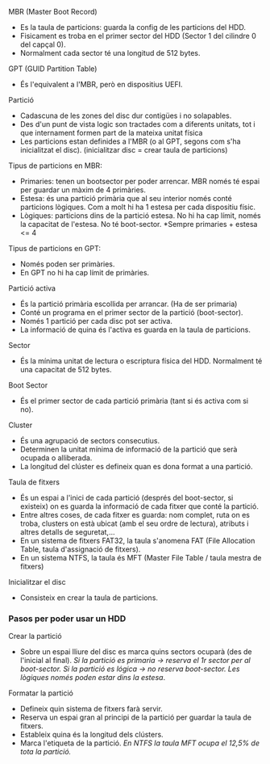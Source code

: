 MBR (Master Boot Record)
- Es la taula de particions: guarda la config de les particions del HDD.
- Fisicament es troba en el primer sector del HDD (Sector 1 del cilindre 0 del capçal 0).
- Normalment cada sector té una longitud de 512 bytes.

GPT (GUID Partition Table)
- És l'equivalent a l'MBR, però en dispositius UEFI.

Partició
- Cadascuna de les zones del disc dur contigües i no solapables.
- Des d'un punt de vista logic son tractades com a diferents unitats, tot i que internament formen part de la mateixa unitat física
- Les particions estan definides a l'MBR (o al GPT, segons com s'ha inicialitzat el disc). (inicialitzar disc = crear taula de particions)

Tipus de particions en MBR:
- Primaries: tenen un bootsector per poder arrencar. MBR només té espai per guardar un màxim de 4 primàries.
- Estesa: és una partició primària que al seu interior només conté particions lògiques. Com a molt hi ha 1 estesa per cada dispositiu físic.
- Lògiques: particions dins de la partició estesa. No hi ha cap límit, només la capacitat de l'estesa. No té boot-sector.
*Sempre primaries + estesa <= 4

Tipus de particions en GPT:
- Només poden ser primàries.
- En GPT no hi ha cap límit de primàries.

Partició activa
- És la partició primària escollida per arrancar. (Ha de ser primaria)
- Conté un programa en el primer sector de la partició (boot-sector).
- Només 1 partició per cada disc pot ser activa.
- La informació de quina és l'activa es guarda en la taula de particions.

Sector
- És la mínima unitat de lectura o escriptura física del HDD. Normalment té una capacitat de 512 bytes.

Boot Sector 
- És el primer sector de cada partició primària (tant si és activa com si no).

Cluster
- És una agrupació de sectors consecutius.
- Determinen la unitat mínima de informació de la partició que serà ocupada o alliberada.
- La longitud del clúster es defineix quan es dona format a una partició.

Taula de fitxers
- És un espai a l'inici de cada partició (després del boot-sector, si existeix) on es guarda la informació de cada fitxer que conté la partició.
- Entre altres coses, de cada fitxer es guarda: nom complet, ruta on es troba, clusters on està ubicat (amb el seu ordre de lectura), atributs i altres detalls de seguretat,...
- En un sistema de fitxers FAT32, la taula s'anomena FAT (File Allocation Table, taula d'assignació de fitxers).
- En un sistema NTFS, la taula és MFT (Master File Table / taula mestra de fitxers)

Inicialitzar el disc
- Consisteix en crear la taula de particions.

### Pasos per poder usar un HDD
Crear la partició
- Sobre un espai lliure del disc es marca quins sectors ocuparà (des de l'inicial al final).
*Si la partició es primaria -> reserva el 1r sector per al boot-sector.*
*Si la partició es lógica -> no reserva boot-sector. Les lògiques només poden estar dins la estesa*.

Formatar la partició 
- Defineix quin sistema de fitxers farà servir.
- Reserva un espai gran al principi de la partició per guardar la taula de fitxers.
- Estableix quina és la longitud dels clústers.
- Marca l'etiqueta de la partició.
*En NTFS la taula MFT ocupa el 12,5% de tota la partició.*

